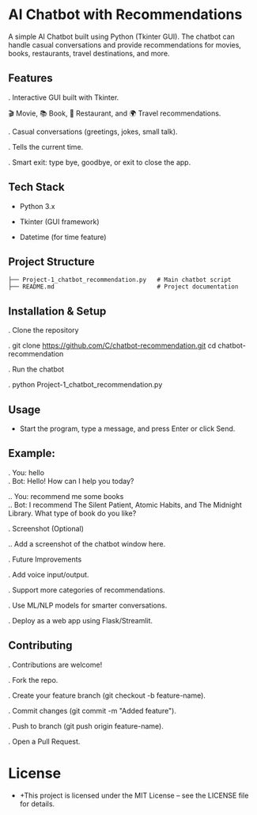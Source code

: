 
# AI Chatbot with Recommendations

A simple AI Chatbot built using Python (Tkinter GUI). The chatbot can handle casual conversations and provide recommendations for movies, books, restaurants, travel destinations, and more.

 ## Features

. Interactive GUI built with Tkinter.

🎬 Movie, 📚 Book, 🍴 Restaurant, and 🌍 Travel recommendations.

. Casual conversations (greetings, jokes, small talk).

. Tells the current time.

. Smart exit: type bye, goodbye, or exit to close the app.

## Tech Stack

- Python 3.x

- Tkinter (GUI framework)

- Datetime (for time feature)

## Project Structure
```
├── Project-1_chatbot_recommendation.py   # Main chatbot script
├── README.md                             # Project documentation
```

 ## Installation & Setup

. Clone the repository

. git clone https://github.com/C/chatbot-recommendation.git
cd chatbot-recommendation

. Run the chatbot

. python Project-1_chatbot_recommendation.py

 ## Usage

- Start the program, type a message, and press Enter or click Send.

## Example:

. You: hello  
. Bot: Hello! How can I help you today?  

.. You: recommend me some books  
.. Bot: I recommend The Silent Patient, Atomic Habits, and The Midnight Library. What type of book do you like?  

 . Screenshot (Optional)

.. Add a screenshot of the chatbot window here.

. Future Improvements

. Add voice input/output.

. Support more categories of recommendations.

.  Use ML/NLP models for smarter conversations.

. Deploy as a web app using Flask/Streamlit.

## Contributing

. Contributions are welcome!

. Fork the repo.

. Create your feature branch (git checkout -b feature-name).

. Commit changes (git commit -m "Added feature").

. Push to branch (git push origin feature-name).

. Open a Pull Request.

# License

- +This project is licensed under the MIT License – see the LICENSE
 file for details.
